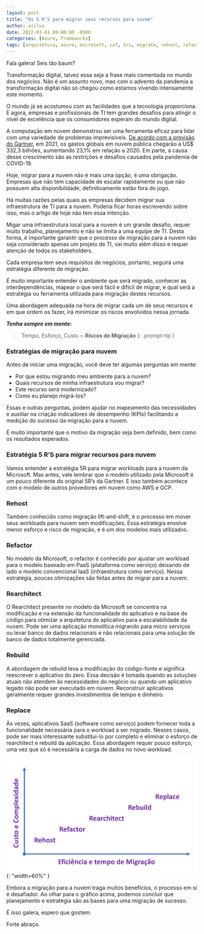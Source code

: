 ```yaml
---
layout: post
title: "Os 5 R’S para migrar seus recursos para nuvem"
author: asilva
date: 2022-03-01 09:00:00 -0500
categories: [Azure, Frameworks]
tags: [arquitetura, azure, microsoft, caf, 5rs, migrate, rehost, refactor, rearchitect, rebuild, replace ]
---
```


Fala galera! Seis tão baum?

Transformação digital, talvez essa seja a frase mais comentada no mundo dos negócios. Não é um assunto novo, mas com o advento da pandemia a transformação digital não só chegou como estamos vivendo intensamente este momento.

O mundo já se acostumou com as facilidades que a tecnologia proporciona. E agora, empresas e profissionais de TI tem grandes desafios para atingir o nível de excelência que os consumidores esperam do mundo digital.

A computação em nuvem demonstrou ser uma ferramenta eficaz para lidar com uma variedade de problemas imprevisíveis. <a href="https://www.gartner.com/en/newsroom/press-releases/2021-04-21-gartner-forecasts-worldwide-public-cloud-end-user-spending-to-grow-23-percent-in-2021" target="_blank"> De acordo com a previsão do Gartner</a>, em 2021, os gastos globais em nuvem pública chegarão a US$ 332,3 bilhões, aumentando 23,1% em relação a 2020. Em parte, a causa desse crescimento são as restrições e desafios causados ​​pela pandemia de COVID-19.

Hoje, migrar para a nuvem não é mais uma opção, é uma obrigação. Empresas que não tem capacidade de escalar rapidamente ou que não possuem alta disponibilidade, definitivamente estão fora do jogo.

Há muitas razões pelas quais as empresas decidem migrar sua infraestrutura de TI para a nuvem. Poderia ficar horas escrevendo sobre isso, mas o artigo de hoje não tem essa intenção.

Migar uma infraestrutura local para a nuvem é um grande desafio, requer muito trabalho, planejamento e não se limita a uma equipe de TI. Desta forma, é importante garantir que o processo de migração para a nuvem não seja considerado apenas um projeto de TI, vai muito além disso e requer atenção de todos os stakeholders.

Cada empresa tem seus requisitos de negócios, portanto, seguirá uma estratégia diferente de migração. 

É muito importante entender o ambiente que será migrado, conhecer as interdependências, mapear o que será fácil e difícil de migrar, e qual será a estratégia ou ferramenta utilizada para migração destes recursos.

Uma abordagem adequada na hora de migrar cada um de seus recursos e em que ordem os fazer, irá minimizar os riscos envolvidos nessa jornada.

***Tenha sempre em mente:***

> Tempo, Esforço, Custo = **Riscos de Migração**
{: .prompt-tip }

### **Estratégias de migração para nuvem**

Antes de iniciar uma migração, você deve ter algumas perguntas em mente:

* Por que estou migrando meu ambiente para a nuvem?
* Quais recursos de minha infraestrutura vou migrar?
* Este recurso será modernizado?
* Como eu planejo migrá-los?

Essas e outras perguntas, podem ajudar no mapeamento das necessidades e auxiliar na criação indicadores de desempenho (KPIs) facilitando a medição do sucesso da migração para a nuvem.

É muito importante que o motivo da migração seja bem definido, bem como os resultados esperados.

### **Estratégia 5 R’S para migrar recursos para nuvem**

Vamos entender a estratégia 5R para migrar workloads para a nuvem da Microsoft. Mas antes, vale lembrar que o modelo utilizado pela Microsoft é um pouco diferente do original 5R’s da Gartner. E isso também acontece com o modelo de outros provedores em nuvem como AWS e GCP.

### **Rehost**

Também conhecido como migração lift-and-shift, é o processo em mover seus workloads para nuvem sem modificações. Essa estratégia envolve menor esforço e risco de migração, e é um dos modelos mais utilizados.

### **Refactor**

No modelo da Microsoft, o refactor é conhecido por ajustar um workload para o modelo baseado em PaaS (plataforma como serviço) deixando de lado o modelo convencional IaaS (infraestrutura como serviço). Nessa estratégia, poucas otimizações são feitas antes de migrar para a nuvem.

### **Rearchitect**

O Rearchitect presente no modelo da Microsoft se concentra na modificação e na extensão da funcionalidade do aplicativo e na base de código para otimizar a arquitetura do aplicativo para a escalabilidade da nuvem. Pode ser uma aplicação monolítica migrando para micro serviços ou levar banco de dados relacionais e não relacionais para uma solução de banco de dados totalmente gerenciada.

### **Rebuild**

A abordagem de rebuild leva a modificação do código-fonte e significa reescrever o aplicativo do zero. Essa decisão é tomada quando as soluções atuais não atendem às necessidades do negócio ou quando um aplicativo legado não pode ser executado em nuvem. Reconstruir aplicativos geralmente requer grandes investimentos de tempo e dinheiro.

### **Replace**

Às vezes, aplicativos SaaS (software como serviço) podem fornecer toda a funcionalidade necessária para o workload a ser migrado. Nesses casos, pode ser mais interessante substitui-lo por completo e eliminar o esforço de rearchitect e rebuild da aplicação. Essa abordagem requer pouco esforço, uma vez que só é necessária a carga de dados no novo workload.

![](/assets/img/18/5r1.png){: "width=60%" }

Embora a migração para a nuvem traga muitos benefícios, o processo em si é desafiador. Ao olhar para o gráfico acima, podemos concluir que planejamento e estratégia são as bases para uma migração de sucesso.

É isso galera, espero que gostem.

Forte abraço.